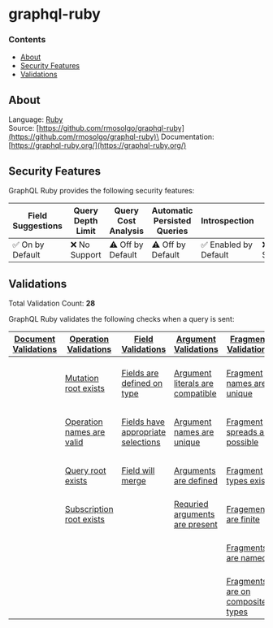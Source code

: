 # graphql-ruby

### Contents
* [About](#About)
* [Security Features](#Security-Features)
* [Validations](#Validations)

## About
Language: [Ruby](https://www.ruby-lang.org/en/)\
Source: [https://github.com/rmosolgo/graphql-ruby](https://github.com/rmosolgo/graphql-ruby)\
Documentation: [https://graphql-ruby.org/](https://graphql-ruby.org/)

## Security Features
GraphQL Ruby provides the following security features:

| Field Suggestions | Query Depth Limit | Query Cost Analysis | Automatic Persisted Queries | Introspection      | Debug Mode | Batch Requests  |
|-------------------|-------------------|---------------------|-----------------------------|--------------------|------------|-----------------|
| :white_check_mark: On by Default     | :x: No Support        | :warning: Off by Default      | :warning: Off by Default              | :white_check_mark: Enabled by Default | :x: No Support | :white_check_mark: On by Default   |


## Validations

Total Validation Count: **28**

GraphQL Ruby validates the following checks when a query is sent:

| [Document Validations](https://spec.graphql.org/October2021/#sec-Documents) | [Operation Validations](https://spec.graphql.org/October2021/#sec-Validation.Operations) | [Field Validations](https://spec.graphql.org/October2021/#sec-Validation.Fields) | [Argument Validations](https://spec.graphql.org/October2021/#sec-Validation.Arguments) | [Fragment Validations](https://spec.graphql.org/October2021/#sec-Validation.Fragments)      | [Value/Type Validations](https://spec.graphql.org/October2021/#sec-Values) | [Directive Validations](https://spec.graphql.org/October2021/#sec-Validation.Directives)  | [Variable Validations](https://spec.graphql.org/October2021/#sec-Validation.Variables) | Misc. Validations |
|----------------------|-----------------------|-------------------|----------------------|---------------------------|--------------------------|------------------------|----------------------|-------------------|
| | [Mutation root exists](https://github.com/rmosolgo/graphql-ruby/blob/master/lib/graphql/static_validation/rules/mutation_root_exists.rb) | [Fields are defined on type](https://github.com/rmosolgo/graphql-ruby/blob/master/lib/graphql/static_validation/rules/fields_are_defined_on_type.rb) | [Argument literals are compatible](https://github.com/rmosolgo/graphql-ruby/blob/master/lib/graphql/static_validation/rules/argument_literals_are_compatible.rb) | [Fragment names are unique](https://github.com/rmosolgo/graphql-ruby/blob/master/lib/graphql/static_validation/rules/fragment_names_are_unique.rb) | [Input object names are unique](https://github.com/rmosolgo/graphql-ruby/blob/master/lib/graphql/static_validation/rules/input_object_names_are_unique.rb) | [Directives are defined](https://github.com/rmosolgo/graphql-ruby/blob/master/lib/graphql/static_validation/rules/directives_are_defined.rb) | [Variables default values are correctly typed](https://github.com/rmosolgo/graphql-ruby/blob/master/lib/graphql/static_validation/rules/variable_default_values_are_correctly_typed.rb) | [No definitions are present](https://github.com/rmosolgo/graphql-ruby/blob/master/lib/graphql/static_validation/rules/no_definitions_are_present.rb) |
| | [Operation names are valid](https://github.com/rmosolgo/graphql-ruby/blob/master/lib/graphql/static_validation/rules/operation_names_are_valid.rb) | [Fields have appropriate selections](https://github.com/rmosolgo/graphql-ruby/blob/master/lib/graphql/static_validation/rules/fields_have_appropriate_selections.rb) | [Argument names are unique](https://github.com/rmosolgo/graphql-ruby/blob/master/lib/graphql/static_validation/rules/argument_names_are_unique.rb) | [Fragment spreads are possible](https://github.com/rmosolgo/graphql-ruby/blob/master/lib/graphql/static_validation/rules/fragment_spreads_are_possible.rb) | [Required input object attributes are present](https://github.com/rmosolgo/graphql-ruby/blob/master/lib/graphql/static_validation/rules/required_input_object_attributes_are_present.rb) | [Directives are in valid locations](https://github.com/rmosolgo/graphql-ruby/blob/master/lib/graphql/static_validation/rules/directives_are_in_valid_locations.rb) | [Variable names are unique](https://github.com/rmosolgo/graphql-ruby/blob/master/lib/graphql/static_validation/rules/variable_names_are_unique.rb) | |
| | [Query root exists](https://github.com/rmosolgo/graphql-ruby/blob/master/lib/graphql/static_validation/rules/query_root_exists.rb) | [Field will merge](https://github.com/rmosolgo/graphql-ruby/blob/master/lib/graphql/static_validation/rules/fields_will_merge.rb) | [Arguments are defined](https://github.com/rmosolgo/graphql-ruby/blob/master/lib/graphql/static_validation/rules/arguments_are_defined.rb) | [Fragment types exist](https://github.com/rmosolgo/graphql-ruby/blob/master/lib/graphql/static_validation/rules/fragment_types_exist.rb) | | [Unique directives per location](https://github.com/rmosolgo/graphql-ruby/blob/master/lib/graphql/static_validation/rules/unique_directives_per_location.rb) | [Variable usages are allowed](https://github.com/rmosolgo/graphql-ruby/blob/master/lib/graphql/static_validation/rules/variable_usages_are_allowed.rb) | |
| | [Subscription root exists](https://github.com/rmosolgo/graphql-ruby/blob/master/lib/graphql/static_validation/rules/subscription_root_exists.rb) |  | [Requried arguments are present](https://github.com/rmosolgo/graphql-ruby/blob/master/lib/graphql/static_validation/rules/required_arguments_are_present.rb) |  [Fragements are finite](https://github.com/rmosolgo/graphql-ruby/blob/master/lib/graphql/static_validation/rules/fragments_are_finite.rb) | | | [Variables are input types](https://github.com/rmosolgo/graphql-ruby/blob/master/lib/graphql/static_validation/rules/variables_are_input_types.rb) | |
| | | | | [Fragments are named](https://github.com/rmosolgo/graphql-ruby/blob/master/lib/graphql/static_validation/rules/fragments_are_named.rb) | | | [Variables are used and defined](https://github.com/rmosolgo/graphql-ruby/blob/master/lib/graphql/static_validation/rules/variables_are_used_and_defined.rb) | |
| | | | | [Fragments are on composite types](https://github.com/rmosolgo/graphql-ruby/blob/master/lib/graphql/static_validation/rules/fragments_are_on_composite_types.rb) | | | | |